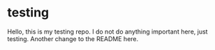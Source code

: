 # testing
Hello, this is my testing repo.
I do not do anything important here, just testing.
Another change to the README here.